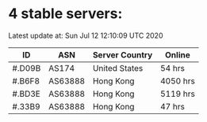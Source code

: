 # 4 stable servers:

Latest update at: Sun Jul 12 12:10:09 UTC 2020

| ID | ASN | Server Country | Online |
| -- | --- | -------------- | ------ |
| #.D09B | AS174 | United States | 54 hrs |
| #.B6F8 | AS63888 | Hong Kong | 4050 hrs |
| #.BD3E | AS63888 | Hong Kong | 5119 hrs |
| #.33B9 | AS63888 | Hong Kong | 47 hrs |

